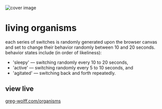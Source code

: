 ![cover image](https://i.imgur.com/sjDFn4S.png)
# living organisms
each series of switches is randomly generated upon the browser canvas and set to change their behavior randomly between 10 and 20 seconds. behavior states include (in order of likeliness):
- 'sleepy' — switching randomly every 10 to 20 seconds,
- 'active' — switching randomly every 5 to 10 seconds, and
- 'agitated' — switching back and forth repeatedly.

## view live
[greg-wolff.com/organisms](www.greg-wolff.com/organisms)